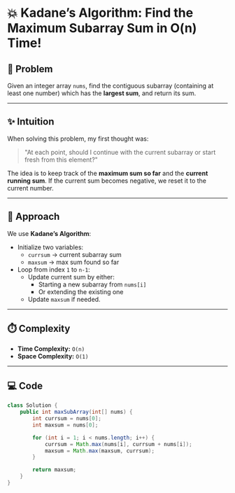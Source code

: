 # 💥 Kadane’s Algorithm: Find the Maximum Subarray Sum in O(n) Time!

## 📘 Problem  
Given an integer array `nums`, find the contiguous subarray (containing at least one number) which has the **largest sum**, and return its sum.

---

## ✨ Intuition  
When solving this problem, my first thought was:  
> "At each point, should I continue with the current subarray or start fresh from this element?"

The idea is to keep track of the **maximum sum so far** and the **current running sum**. If the current sum becomes negative, we reset it to the current number.

---

## 🧠 Approach  
We use **Kadane’s Algorithm**:
- Initialize two variables:
  - `currsum` → current subarray sum
  - `maxsum` → max sum found so far
- Loop from index `1` to `n-1`:
  - Update current sum by either:
    - Starting a new subarray from `nums[i]`
    - Or extending the existing one
  - Update `maxsum` if needed.

---

## ⏱️ Complexity

- **Time Complexity:** `O(n)`  
- **Space Complexity:** `O(1)`

---

## 💻 Code

```java
class Solution {
    public int maxSubArray(int[] nums) {
        int currsum = nums[0];
        int maxsum = nums[0];

        for (int i = 1; i < nums.length; i++) {
            currsum = Math.max(nums[i], currsum + nums[i]);
            maxsum = Math.max(maxsum, currsum);
        }

        return maxsum;
    }
}

